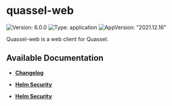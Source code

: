# quassel-web

![Version: 6.0.0](https://img.shields.io/badge/Version-6.0.0-informational?style=flat-square) ![Type: application](https://img.shields.io/badge/Type-application-informational?style=flat-square) ![AppVersion: "2021.12.16"](https://img.shields.io/badge/AppVersion-"2021.12.16"-informational?style=flat-square)

Quassel-web is a web client for Quassel.

## Available Documentation

- [**Changelog**](CHANGELOG)

- [**Helm Security**](container-security)

- [**Helm Security**](helm-security)

